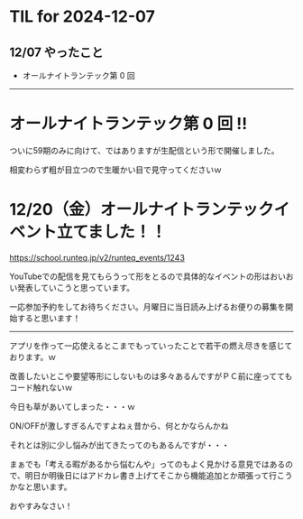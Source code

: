 # TIL for 2024-12-07
## 12/07 やったこと

- オールナイトランテック第 0 回


---

# オールナイトランテック第 0 回 !!

ついに59期のみに向けて、ではありますが生配信という形で開催しました。

相変わらず粗が目立つので生暖かい目で見守ってくださいｗ


# 12/20（金）オールナイトランテックイベント立てました！！

https://school.runteq.jp/v2/runteq_events/1243

YouTubeでの配信を見てもらうって形をとるので具体的なイベントの形はおいおい発表していこうと思っています。

一応参加予約をしてお待ちください。月曜日に当日読み上げるお便りの募集を開始すると思います！


---

アプリを作って一応使えるとこまでもっていったことで若干の燃え尽きを感じております。ｗ

改善したいとこや要望等形にしないものは多々あるんですがＰＣ前に座っててもコード触れないｗ

今日も草があいてしまった・・・ｗ


ON/OFFが激しすぎるんですよねぇ昔から、何とかならんかね


それとは別に少し悩みが出てきたってのもあるんですが・・・


まぁでも「考える暇があるから悩むんや」ってのもよく見かける意見ではあるので、明日か明後日にはアドカレ書き上げてそこから機能追加とか頑張って行こうかなと思います。

おやすみなさい！

